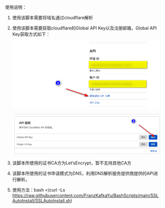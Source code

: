 使用说明：

1.  使用该脚本需要将域名通过cloudflare解析

2.  使用该脚本需要获取cloudflare的Global API Key以及注册邮箱，Global API
    Key获取方式如下：

    ![](media/bda84fbc2ede834deaba1c173a932223.png)

    ![](media/d13ffd6a73f938d1037d0708e31433bf.png)

3.  该脚本所使用的证书CA方为Let‘sEncrypt，暂不支持其他CA方

4.  该脚本所使用的证书申请模式为DNS，利用DNS解析服务提供商提供的API进行解析。
5.  使用方法：bash <(curl -Ls https://raw.githubusercontent.com/FranzKafkaYu/BashScripts/main/SSLAutoInstall/SSLAutoInstall.sh)
